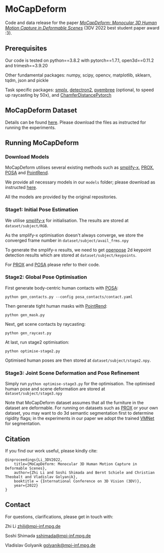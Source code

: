 # MoCapDeform
Code and data release for the paper
[*MoCapDeform: Monocular 3D Human Motion Capture in Deformable Scenes*](https://4dqv.mpi-inf.mpg.de/MoCapDeform/)
(3DV 2022 best student paper award :3).

## Prerequisites
Our code is tested on python==3.8.2 with pytorch==1.7.1, open3d==0.11.2 and trimesh==3.9.20

Other fundamental packages: numpy, scipy, opencv, matplotlib, sklearn, tqdm, json and pickle

Task specific packages: [smplx](https://github.com/vchoutas/smplx),
[detectron2](https://github.com/facebookresearch/detectron2),
[pyembree](https://github.com/scopatz/pyembree) (optional, to speed up raycasting by 50x),
and [ChamferDistancePytorch](https://github.com/ThibaultGROUEIX/ChamferDistancePytorch)

## MoCapDeform Dataset
Details can be found [here](https://github.com/Malefikus/MoCapDeform/blob/main/dataset/README.md).
Please download the files as instructed for running the experiments.

## Running MoCapDeform
### Download Models
MoCapDeform utilises several existing methods such as [smplify-x](https://github.com/vchoutas/smplify-x),
[PROX](https://github.com/mohamedhassanmus/prox),
[POSA](https://github.com/mohamedhassanmus/POSA) and
[PointRend](https://github.com/facebookresearch/detectron2).

We provide all necessary models in our `models` folder;
please download as instructed [here](https://github.com/Malefikus/MoCapDeform/blob/main/models/README.md).

All the models are provided by the original repositories.

### Stage1: Initial Pose Estimation
We utilise [smplify-x](https://github.com/vchoutas/smplify-x) for initialisation.
The results are stored at `dataset/subject/RGB`.

As the smplify-x optimisation doesn't always converge,
we store the converged frame number in `dataset/subject/avail_frms.npy`

To generate the smplify-x results, we need to get [openpose](https://github.com/CMU-Perceptual-Computing-Lab/openpose)
2d keypoint detection results which are stored at `dataset/subject/keypoints`.

For [PROX](https://github.com/mohamedhassanmus/prox)
and [POSA](https://github.com/mohamedhassanmus/POSA) please refer to their code.

### Stage2: Global Pose Optimisation
First generate body-centric human contacts with [POSA](https://github.com/mohamedhassanmus/POSA):

```Shell
python gen_contacts.py --config posa_contacts/contact.yaml
```

Then generate tight human masks with [PointRend](https://github.com/facebookresearch/detectron2):

```Shell
python gen_mask.py
```

Next, get scene contacts by raycasting:

```Shell
python gen_raycast.py
```

At last, run stage2 optimisation:

```Shell
python optimise-stage2.py
```

Optimised human poses are then stored at `dataset/subject/stage2.npy`.

### Stage3: Joint Scene Deformation and Pose Refinement
Simply run `python optimise-stage3.py` for the optimisation.
The optimised human pose and scene deformation are stored at `dataset/subject/stage3.npy`

Note that MoCapDeform dataset assumes that all the furniture in the dataset are deformable.
For running on datasets such as [PROX](https://prox.is.tue.mpg.de/) or your own dataset,
you may want to do 3d semantic segmentation first to determine rigidity flags;
in the experiments in our paper we adopt the trained [VMNet](https://github.com/hzykent/VMNet) for segmentation.

## Citation
If you find our work useful, please kindly cite:

```
@inproceedings{Li_3DV2022,
    title={MoCapDeform: Monocular 3D Human Motion Capture in Deformable Scenes},
    author={Zhi Li and Soshi Shimada and Bernt Schiele and Christian Theobalt and Vladislav Golyanik},
    booktitle = {International Conference on 3D Vision (3DV)},
    year={2022}
}
```

## Contact
For questions, clarifications, please get in touch with:

Zhi Li
[zhili@mpi-inf.mpg.de](zhili@mpi-inf.mpg.de)

Soshi Shimada
[sshimada@mpi-inf.mpg.de](sshimada@mpi-inf.mpg.de)

Vladislav Golyanik
[golyanik@mpi-inf.mpg.de](golyanik@mpi-inf.mpg.de)
